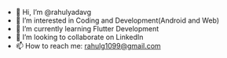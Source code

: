 - 👋 Hi, I’m @rahulyadavg
- 👀 I’m interested in Coding and Development(Android and Web)
- 🌱 I’m currently learning Flutter Development
- 💞️ I’m looking to collaborate on LinkedIn
- 📫 How to reach me: rahulg1099@gmail.com

<!---
rahulyadavg/rahulyadavg is a ✨ special ✨ repository because its `README.md` (this file) appears on your GitHub profile.
You can click the Preview link to take a look at your changes.
--->
